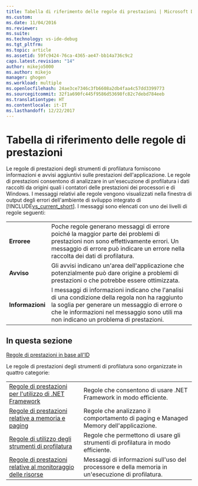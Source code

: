 ```yaml
---
title: Tabella di riferimento delle regole di prestazioni | Microsoft Docs
ms.custom: 
ms.date: 11/04/2016
ms.reviewer: 
ms.suite: 
ms.technology: vs-ide-debug
ms.tgt_pltfrm: 
ms.topic: article
ms.assetid: 59fc9424-76ca-4365-ae47-bb14a736c9c2
caps.latest.revision: "14"
author: mikejo5000
ms.author: mikejo
manager: ghogen
ms.workload: multiple
ms.openlocfilehash: 24ae3ce7346c3fb6608a2db4faa4c57dd3399773
ms.sourcegitcommit: 32f1a690fc445f9586d53698fc82c7debd784eeb
ms.translationtype: HT
ms.contentlocale: it-IT
ms.lasthandoff: 12/22/2017
---
```

# <a name="performance-rules-reference"></a>Tabella di riferimento delle regole di prestazioni
Le regole di prestazioni degli strumenti di profilatura forniscono informazioni e avvisi aggiuntivi sulle prestazioni dell'applicazione. Le regole di prestazioni consentono di analizzare in un'esecuzione di profilatura i dati raccolti da origini quali i contatori delle prestazioni dei processori e di Windows. I messaggi relativi alle regole vengono visualizzati nella finestra di output degli errori dell'ambiente di sviluppo integrato di [!INCLUDE[vs_current_short](../code-quality/includes/vs_current_short_md.md)]. I messaggi sono elencati con uno dei livelli di regole seguenti:  
  
|||  
|-|-|  
|**Erroree**|Poche regole generano messaggi di errore poiché la maggior parte dei problemi di prestazioni non sono effettivamente errori. Un messaggio di errore può indicare un errore nella raccolta dei dati di profilatura.|  
|**Avviso**|Gli avvisi indicano un'area dell'applicazione che potenzialmente può dare origine a problemi di prestazioni o che potrebbe essere ottimizzata.|  
|**Informazioni**|I messaggi di informazioni indicano che l'analisi di una condizione della regola non ha raggiunto la soglia per generare un messaggio di errore o che le informazioni nel messaggio sono utili ma non indicano un problema di prestazioni.|  
  
## <a name="in-this-section"></a>In questa sezione  
 [Regole di prestazioni in base all'ID](../profiling/performance-rules-by-id.md)  
  
 Le regole di prestazioni degli strumenti di profilatura sono organizzate in quattro categorie:  
  
|||  
|-|-|  
|[Regole di prestazioni per l'utilizzo di .NET Framework](../profiling/dotnet-framework-usage-performance-rules.md)|Regole che consentono di usare .NET Framework in modo efficiente.|  
|[Regole di prestazioni relative a memoria e paging](../profiling/memory-and-paging-performance-rules.md)|Regole che analizzano il comportamento di paging e Managed Memory dell'applicazione.|  
|[Regole di utilizzo degli strumenti di profilatura](../profiling/profiling-tools-usage-rules.md)|Regole che permettono di usare gli strumenti di profilatura in modo efficiente.|  
|[Regole di prestazioni relative al monitoraggio delle risorse](../profiling/resource-monitoring-performance-rules.md)|Messaggi di informazioni sull'uso del processore e della memoria in un'esecuzione di profilatura.|